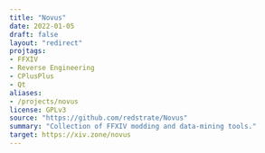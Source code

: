 ```yaml
---
title: "Novus"
date: 2022-01-05
draft: false
layout: "redirect"
projtags:
- FFXIV
- Reverse Engineering
- CPlusPlus
- Qt
aliases:
- /projects/novus
license: GPLv3
source: "https://github.com/redstrate/Novus"
summary: "Collection of FFXIV modding and data-mining tools."
target: https://xiv.zone/novus
---
```

